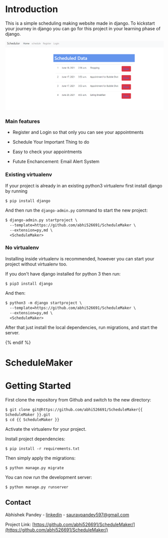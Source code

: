 
# Introduction

This is a simple scheduling making website made in django. To kickstart your journey in django you can go for this project in your learning phase of django.

![Default Home View](screenshots/Index.PNG "Title")

### Main features

* Register and Login so that only you can see your appointments

* Schedule Your Important Thing to do

* Easy to check your appointments

* Futute Enchancement: Email Alert System



### Existing virtualenv

If your project is already in an existing python3 virtualenv first install django by running

    $ pip install django
    
And then run the `django-admin.py` command to start the new project:

    $ django-admin.py startproject \
      --template=https://github.com/abhi526691/ScheduleMaker \
      --extension=py,md \
      <ScheduleMaker>
      
### No virtualenv

Installing inside virtualenv is recommended, however you can start your project without virtualenv too.

If you don't have django installed for python 3 then run:

    $ pip3 install django
    
And then:

    $ python3 -m django startproject \
      --template=https://github.com/abhi526691/ScheduleMaker \
      --extension=py,md \
      <ScheduleMaker>
      
      
After that just install the local dependencies, run migrations, and start the server.

{% endif %}

# ScheduleMaker

# Getting Started

First clone the repository from Github and switch to the new directory:

    $ git clone git@https://github.com/abhi526691/ScheduleMaker{{ ScheduleMaker }}.git
    $ cd {{ ScheduleMaker }}
    
Activate the virtualenv for your project.
    
Install project dependencies:

    $ pip install -r requirements.txt
    
    
Then simply apply the migrations:

    $ python manage.py migrate
    

You can now run the development server:

    $ python manage.py runserver
    
    
    
<!-- CONTACT -->
## Contact

Abhishek Pandey - [linkedin](https://www.linkedin.com/in/abhishek-pandey-1515aa171/) - sauravpandey597@gmail.com

Project Link: [https://github.com/abhi526691/ScheduleMaker/](https://github.com/abhi526691/ScheduleMaker/)
